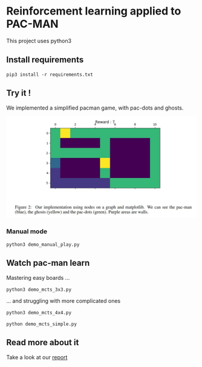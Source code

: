 # Reinforcement learning applied to PAC-MAN

This project uses python3

## Install requirements
```shell
pip3 install -r requirements.txt
```

## Try it !

We implemented a simplified pacman game, with pac-dots and ghosts.

<img src="report/full-board.jpg" width="552">

### Manual mode

```shell
python3 demo_manual_play.py
```

## Watch pac-man learn

Mastering easy boards ...

```shell
python3 demo_mcts_3x3.py
```

... and struggling with more complicated ones

```shell
python3 demo_mcts_4x4.py
```

```shell
python demo_mcts_simple.py
```

## Read more about it

Take a look at our [report](report/pac-man-report-louis-martin-yana-hasson.pdf)
